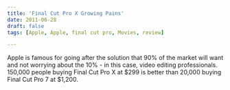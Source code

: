 ```yaml
---
title: 'Final Cut Pro X Growing Pains'
date: 2011-06-28
draft: false
tags: [Apple, Apple, final cut pro, Movies, review]

---
```


Apple is famous for going after the solution that 90% of the market will want and not worrying about the 10% - in this case, video editing professionals. 150,000 people buying Final Cut Pro X at $299 is better than 20,000 buying Final Cut Pro 7 at $1,200.